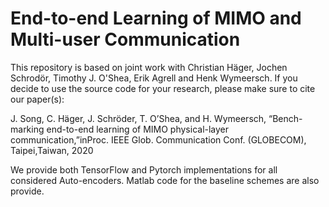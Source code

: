 # End-to-end Learning of MIMO and Multi-user Communication


This repository is based on joint work with Christian Häger, Jochen Schrodör, Timothy J. O'Shea, Erik Agrell and Henk Wymeersch. If you decide to use the source code for your research, please make sure to cite our paper(s):

J. Song, C. Häger, J. Schröder, T. O’Shea, and H. Wymeersch, “Bench-marking end-to-end learning of MIMO physical-layer communication,”inProc.  IEEE  Glob.  Communication  Conf.  (GLOBECOM),  Taipei,Taiwan, 2020



We provide both TensorFlow and Pytorch implementations for all considered Auto-encoders.
Matlab code for the baseline schemes are also provide.
